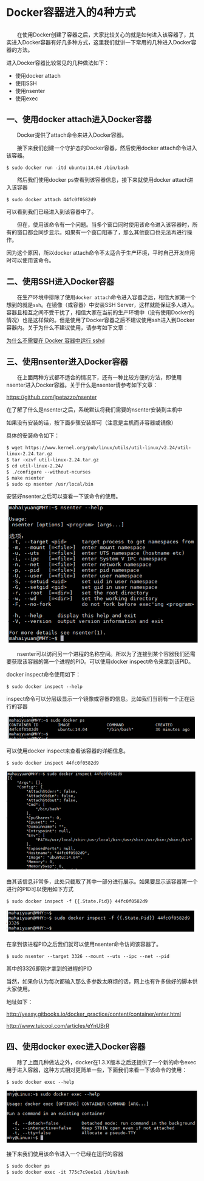 # Docker容器进入的4种方式

## 

　　在使用Docker创建了容器之后，大家比较关心的就是如何进入该容器了，其实进入Docker容器有好几多种方式，这里我们就讲一下常用的几种进入Docker容器的方法。

进入Docker容器比较常见的几种做法如下：

- 使用docker attach
- 使用SSH
- 使用nsenter
- 使用exec

## 一、使用docker attach进入Docker容器

　　Docker提供了attach命令来进入Docker容器。

　　接下来我们创建一个守护态的Docker容器，然后使用docker attach命令进入该容器。

```
$ sudo docker run -itd ubuntu:14.04 /bin/bash 
```

　　然后我们使用docker ps查看到该容器信息，接下来就使用docker attach进入该容器

```
$ sudo docker attach 44fc0f0582d9
```

可以看到我们已经进入到该容器中了。

　　但在，使用该命令有一个问题。当多个窗口同时使用该命令进入该容器时，所有的窗口都会同步显示。如果有一个窗口阻塞了，那么其他窗口也无法再进行操作。

因为这个原因，所以docker attach命令不太适合于生产环境，平时自己开发应用时可以使用该命令。

## 二、使用SSH进入Docker容器

　　在生产环境中排除了使用`docker attach`命令进入容器之后，相信大家第一个想到的就是`ssh`。在镜像（或容器）中安装SSH Server，这样就能保证多人进入。容器且相互之间不受干扰了，相信大家在当前的生产环境中（没有使用Docker的情况）也是这样做的。但是使用了Docker容器之后不建议使用ssh进入到Docker容器内。关于为什么不建议使用，请参考如下文章：

[为什么不需要在 Docker 容器中运行 sshd](http://www.oschina.net/translate/why-you-dont-need-to-run-sshd-in-docker?cmp)

## 三、使用nsenter进入Docker容器

　　在上面两种方式都不适合的情况下，还有一种比较方便的方法，即使用nsenter进入Docker容器。关于什么是nsenter请参考如下文章：

https://github.com/jpetazzo/nsenter

在了解了什么是nsenter之后，系统默认将我们需要的nsenter安装到主机中

如果没有安装的话，按下面步骤安装即可（注意是主机而非容器或镜像）

具体的安装命令如下：

```
$ wget https://www.kernel.org/pub/linux/utils/util-linux/v2.24/util-linux-2.24.tar.gz 
$ tar -xzvf util-linux-2.24.tar.gz 
$ cd util-linux-2.24/ 
$ ./configure --without-ncurses 
$ make nsenter 
$ sudo cp nsenter /usr/local/bin 
```

安装好nsenter之后可以查看一下该命令的使用。

![img](Docker容器进入的4种方式.assets/1029743-20170207155548994-360868860.png)

　　nsenter可以访问另一个进程的名称空间。所以为了连接到某个容器我们还需要获取该容器的第一个进程的PID。可以使用docker inspect命令来拿到该PID。

docker inspect命令使用如下：

```
$ sudo docker inspect --help
```

inspect命令可以分层级显示一个镜像或容器的信息。比如我们当前有一个正在运行的容器

![img](Docker容器进入的4种方式.assets/1029743-20170207155634916-549219563.png)

可以使用docker inspect来查看该容器的详细信息。

```
$ sudo docker inspect 44fc0f0582d9 
```

![img](Docker容器进入的4种方式.assets/1029743-20170207155716994-2125290004.png)

由其该信息非常多，此处只截取了其中一部分进行展示。如果要显示该容器第一个进行的PID可以使用如下方式

```
$ sudo docker inspect -f {{.State.Pid}} 44fc0f0582d9 
```

![img](Docker容器进入的4种方式.assets/1029743-20170207155822526-1845778456.png)

在拿到该进程PID之后我们就可以使用nsenter命令访问该容器了。

```
$ sudo nsenter --target 3326 --mount --uts --ipc --net --pid 
```

其中的3326即刚才拿到的进程的PID

当然，如果你认为每次都输入那么多参数太麻烦的话，网上也有许多做好的脚本供大家使用。

地址如下：

http://yeasy.gitbooks.io/docker_practice/content/container/enter.html

http://www.tuicool.com/articles/eYnUBrR

## 四、使用docker exec进入Docker容器

　　除了上面几种做法之外，docker在1.3.X版本之后还提供了一个新的命令exec用于进入容器，这种方式相对更简单一些，下面我们来看一下该命令的使用：

```
$ sudo docker exec --help  
```

![img](Docker容器进入的4种方式.assets/1029743-20170207160244682-1019071092.png)

接下来我们使用该命令进入一个已经在运行的容器

```
$ sudo docker ps 
$ sudo docker exec -it 775c7c9ee1e1 /bin/bash
```

